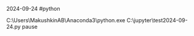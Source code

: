 2024-09-24
#python 

C:\\Users\\MakushkinAB\\Anaconda3\\python.exe C:\\jupyter\\test2024-09-24.py
pause
